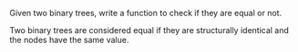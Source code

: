Given two binary trees, write a function to check
if they are equal or not.

Two binary trees are considered equal if they are
structurally identical and the nodes have the same value.
